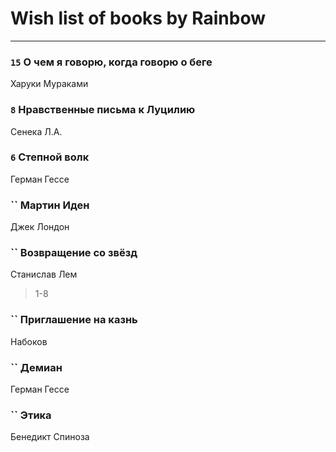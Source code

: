 # Wish list of books by Rainbow
---

### `15` О чем я говорю, когда говорю о беге
Харуки Мураками

### `8` Нравственные письма к Луцилию
Сенека Л.А.

### `6` Степной волк
Герман Гессе

### `` Мартин Иден
Джек Лондон

### `` Возвращение со звёзд
Станислав Лем
> 1-8

### `` Приглашение на казнь
Набоков

### `` Демиан
Герман Гессе

### `` Этика
Бенедикт Спиноза

